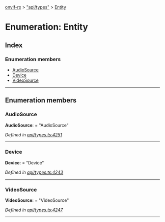 [onvif-rx](../README.md) > ["api/types"](../modules/_api_types_.md) > [Entity](../enums/_api_types_.entity.md)

# Enumeration: Entity

## Index

### Enumeration members

* [AudioSource](_api_types_.entity.md#audiosource)
* [Device](_api_types_.entity.md#device)
* [VideoSource](_api_types_.entity.md#videosource)

---

## Enumeration members

<a id="audiosource"></a>

###  AudioSource

**AudioSource**:  = "AudioSource"

*Defined in [api/types.ts:4251](https://github.com/patrickmichalina/onvif-rx/blob/3ab1739/src/api/types.ts#L4251)*

___
<a id="device"></a>

###  Device

**Device**:  = "Device"

*Defined in [api/types.ts:4243](https://github.com/patrickmichalina/onvif-rx/blob/3ab1739/src/api/types.ts#L4243)*

___
<a id="videosource"></a>

###  VideoSource

**VideoSource**:  = "VideoSource"

*Defined in [api/types.ts:4247](https://github.com/patrickmichalina/onvif-rx/blob/3ab1739/src/api/types.ts#L4247)*

___

